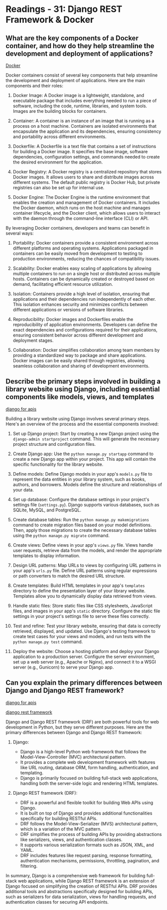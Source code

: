# Readings - 31: Django REST Framework & Docker

## What are the key components of a Docker container, and how do they help streamline the development and deployment of applications?

[Docker](https://wsvincent.com/beginners-guide-to-docker/)

Docker containers consist of several key components that help streamline the development and deployment of applications. Here are the main components and their roles:

1. Docker Image: A Docker image is a lightweight, standalone, and executable package that includes everything needed to run a piece of software, including the code, runtime, libraries, and system tools. Images are the building blocks for containers.

2. Container: A container is an instance of an image that is running as a process on a host machine. Containers are isolated environments that encapsulate the application and its dependencies, ensuring consistency and portability across different environments.

3. Dockerfile: A Dockerfile is a text file that contains a set of instructions for building a Docker image. It specifies the base image, software dependencies, configuration settings, and commands needed to create the desired environment for the application.

4. Docker Registry: A Docker registry is a centralized repository that stores Docker images. It allows users to share and distribute images across different systems. The default public registry is Docker Hub, but private registries can also be set up for internal use.

5. Docker Engine: The Docker Engine is the runtime environment that enables the creation and management of Docker containers. It includes the Docker daemon, which runs on the host machine and manages container lifecycle, and the Docker client, which allows users to interact with the daemon through the command-line interface (CLI) or API.

By leveraging Docker containers, developers and teams can benefit in several ways:

1. Portability: Docker containers provide a consistent environment across different platforms and operating systems. Applications packaged in containers can be easily moved from development to testing to production environments, reducing the chances of compatibility issues.

2. Scalability: Docker enables easy scaling of applications by allowing multiple containers to run on a single host or distributed across multiple hosts. Containers can be dynamically created or destroyed based on demand, facilitating efficient resource utilization.

3. Isolation: Containers provide a high level of isolation, ensuring that applications and their dependencies run independently of each other. This isolation enhances security and minimizes conflicts between different applications or versions of software libraries.

4. Reproducibility: Docker images and Dockerfiles enable the reproducibility of application environments. Developers can define the exact dependencies and configurations required for their applications, ensuring consistent behavior across different development and deployment stages.

5. Collaboration: Docker simplifies collaboration among team members by providing a standardized way to package and share applications. Docker images can be easily shared through registries, allowing seamless collaboration and sharing of development environments.

## Describe the primary steps involved in building a library website using Django, including essential components like models, views, and templates

[django for apis](https://djangoforapis.com/library-website-and-api/)

Building a library website using Django involves several primary steps. Here's an overview of the process and the essential components involved:

1. Set up Django project: Start by creating a new Django project using the `django-admin startproject` command. This will generate the necessary project structure and configuration files.

2. Create Django app: Use the `python manage.py startapp` command to create a new Django app within your project. This app will contain the specific functionality for the library website.

3. Define models: Define Django models in your app's `models.py` file to represent the data entities in your library system, such as books, authors, and borrowers. Models define the structure and relationships of your data.

4. Set up database: Configure the database settings in your project's settings file (`settings.py`). Django supports various databases, such as SQLite, MySQL, and PostgreSQL.

5. Create database tables: Run the `python manage.py makemigrations` command to create migration files based on your model definitions. Then, apply those migrations to create the necessary database tables using the `python manage.py migrate` command.

6. Create views: Define views in your app's `views.py` file. Views handle user requests, retrieve data from the models, and render the appropriate templates to display information.

7. Design URL patterns: Map URLs to views by configuring URL patterns in your app's `urls.py` file. Define URL patterns using regular expressions or path converters to match the desired URL structure.

8. Create templates: Build HTML templates in your app's `templates` directory to define the presentation layer of your library website. Templates allow you to dynamically display data retrieved from views.

9. Handle static files: Store static files like CSS stylesheets, JavaScript files, and images in your app's `static` directory. Configure the static file settings in your project's settings file to serve these files correctly.

10. Test and refine: Test your library website, ensuring that data is correctly retrieved, displayed, and updated. Use Django's testing framework to create test cases for your views and models, and run tests with the `python manage.py test` command.

11. Deploy the website: Choose a hosting platform and deploy your Django application to a production server. Configure the server environment, set up a web server (e.g., Apache or Nginx), and connect it to a WSGI server (e.g., Gunicorn) to serve your Django app.

## Can you explain the primary differences between Django and Django REST framework?

[django for apis](https://djangoforapis.com/library-website-and-api/)

[django rest framework](https://www.django-rest-framework.org/)

Django and Django REST framework (DRF) are both powerful tools for web development in Python, but they serve different purposes. Here are the primary differences between Django and Django REST framework:

1. Django:
   - Django is a high-level Python web framework that follows the Model-View-Controller (MVC) architectural pattern.
   - It provides a complete web development framework with features like URL routing, database ORM, form handling, authentication, and templating.
   - Django is primarily focused on building full-stack web applications, handling both the server-side logic and rendering HTML templates.

2. Django REST framework (DRF):
   - DRF is a powerful and flexible toolkit for building Web APIs using Django.
   - It is built on top of Django and provides additional functionalities specifically for building RESTful APIs.
   - DRF follows the Model-View-Serializer (MVS) architectural pattern, which is a variation of the MVC pattern.
   - DRF simplifies the process of building APIs by providing abstractions like serializers, views, and authentication classes.
   - It supports various serialization formats such as JSON, XML, and YAML.
   - DRF includes features like request parsing, response formatting, authentication mechanisms, permissions, throttling, pagination, and filtering.

In summary, Django is a comprehensive web framework for building full-stack web applications, while Django REST framework is an extension of Django focused on simplifying the creation of RESTful APIs. DRF provides additional tools and abstractions specifically designed for building APIs, such as serializers for data serialization, views for handling requests, and authentication classes for securing API endpoints.
